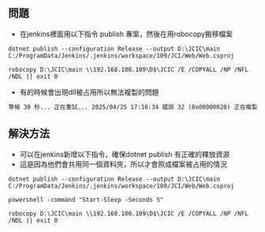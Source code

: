 ## 問題

* 在jenkins裡面用以下指令 publish 專案，然後在用robocopy搬移檔案
```shell
dotnet publish --configuration Release --output D:\JCIC\main C:/ProgramData/Jenkins/.jenkins/workspace/109/JCI/Web/Web.csproj

robocopy D:\JCIC\main \\192.168.100.109\D$\JCIC /E /COPYALL /NP /NFL /NDL || exit 0
```

* 有的時候會出現dll被占用所以無法複製的問題
```txt
等候 30 秒... 正在重試... 2025/04/25 17:16:34 錯誤 32 (0x00000020) 正在複製檔案 D:\XXX\main\Common.dll 程序無法存取檔案，因為檔案正由另一個程序使用。
```
## 解決方法

* 可以在jenkins新增以下指令，確保dotnet publish 有正確的釋放資源
* 這是因為他們會共用同一個資料夾，所以才會照成檔案被占用的情況
```shell
dotnet publish --configuration Release --output D:\JCIC\main C:/ProgramData/Jenkins/.jenkins/workspace/109/JCI/Web/Web.csproj

powershell -command "Start-Sleep -Seconds 5"

robocopy D:\JCIC\main \\192.168.100.109\D$\JCIC /E /COPYALL /NP /NFL /NDL || exit 0
```